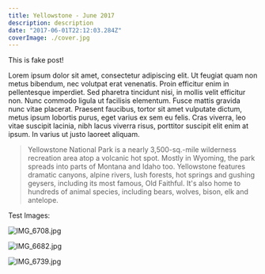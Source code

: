 ```yaml
---
title: Yellowstone - June 2017
description: description
date: "2017-06-01T22:12:03.284Z"
coverImage: ./cover.jpg
---
```


This is fake post!

Lorem ipsum dolor sit amet, consectetur adipiscing elit. Ut feugiat quam non metus bibendum, nec volutpat erat venenatis. Proin efficitur enim in pellentesque imperdiet. Sed pharetra tincidunt nisi, in mollis velit efficitur non. Nunc commodo ligula ut facilisis elementum. Fusce mattis gravida nunc vitae placerat. Praesent faucibus, tortor sit amet vulputate dictum, metus ipsum lobortis purus, eget varius ex sem eu felis. Cras viverra, leo vitae suscipit lacinia, nibh lacus viverra risus, porttitor suscipit elit enim at ipsum. In varius ut justo laoreet aliquam.

> Yellowstone National Park is a nearly 3,500-sq.-mile wilderness recreation area atop a volcanic hot spot. Mostly in Wyoming, the park spreads into parts of Montana and Idaho too. Yellowstone features dramatic canyons, alpine rivers, lush forests, hot springs and gushing geysers, including its most famous, Old Faithful. It's also home to hundreds of animal species, including bears, wolves, bison, elk and antelope.

Test Images:

![IMG_6708.jpg](https://i.loli.net/2020/01/16/14CY5G8gBLJtuTS.jpg)

![IMG_6682.jpg](https://i.loli.net/2020/01/16/F8gInShv2uHyU6q.jpg)

![IMG_6739.jpg](https://i.loli.net/2020/01/16/Wvj6GtaudfoOpIV.jpg)